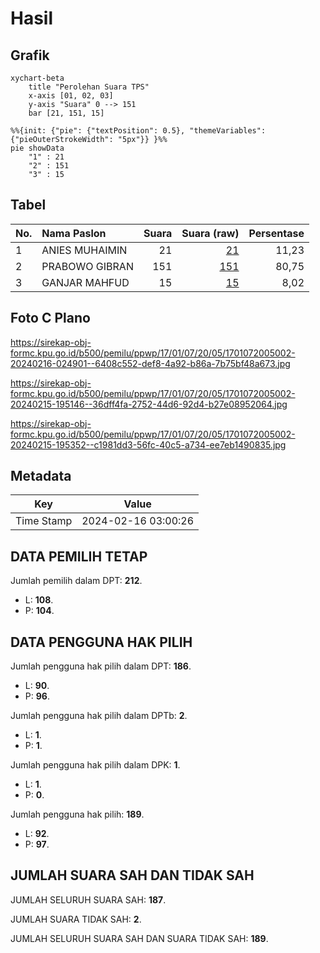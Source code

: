 # Hasil

## Grafik

```mermaid
xychart-beta
    title "Perolehan Suara TPS"
    x-axis [01, 02, 03]
    y-axis "Suara" 0 --> 151
    bar [21, 151, 15]
```

```mermaid
%%{init: {"pie": {"textPosition": 0.5}, "themeVariables": {"pieOuterStrokeWidth": "5px"}} }%%
pie showData
    "1" : 21
    "2" : 151
    "3" : 15
```

## Tabel

| No. | Nama Paslon    | Suara | Suara (raw) | Persentase |
|:--- |:-------------- | -----:| -----------:| ----------:|
| 1   | ANIES MUHAIMIN | 21    | [21][p-1]   | 11,23      |
| 2   | PRABOWO GIBRAN | 151   | [151][p-2]  | 80,75      |
| 3   | GANJAR MAHFUD  | 15    | [15][p-3]   | 8,02       |


[p-1]: https://github.com/gigit-pemilu/pemilu-2024-17-bengkulu/blob/main/pilpres/hitung-suara/sub/17-bengkulu/sub/01-bengkulu-selatan/sub/07-kedurang-ilir/sub/2005-suka-rami/sub/002-tps/sub/paslon-1.txt
[p-2]: https://github.com/gigit-pemilu/pemilu-2024-17-bengkulu/blob/main/pilpres/hitung-suara/sub/17-bengkulu/sub/01-bengkulu-selatan/sub/07-kedurang-ilir/sub/2005-suka-rami/sub/002-tps/sub/paslon-2.txt
[p-3]: https://github.com/gigit-pemilu/pemilu-2024-17-bengkulu/blob/main/pilpres/hitung-suara/sub/17-bengkulu/sub/01-bengkulu-selatan/sub/07-kedurang-ilir/sub/2005-suka-rami/sub/002-tps/sub/paslon-3.txt

## Foto C Plano

https://sirekap-obj-formc.kpu.go.id/b500/pemilu/ppwp/17/01/07/20/05/1701072005002-20240216-024901--6408c552-def8-4a92-b86a-7b75bf48a673.jpg

https://sirekap-obj-formc.kpu.go.id/b500/pemilu/ppwp/17/01/07/20/05/1701072005002-20240215-195146--36dff4fa-2752-44d6-92d4-b27e08952064.jpg

https://sirekap-obj-formc.kpu.go.id/b500/pemilu/ppwp/17/01/07/20/05/1701072005002-20240215-195352--c1981dd3-56fc-40c5-a734-ee7eb1490835.jpg


## Metadata

| Key        | Value               |
| ---------- | ------------------- |
| Time Stamp | 2024-02-16 03:00:26 |


## DATA PEMILIH TETAP

Jumlah pemilih dalam DPT: **212**.
 * L: **108**.
 * P: **104**.

## DATA PENGGUNA HAK PILIH

Jumlah pengguna hak pilih dalam DPT: **186**.
 * L: **90**.
 * P: **96**.

Jumlah pengguna hak pilih dalam DPTb: **2**.
 * L: **1**.
 * P: **1**.

Jumlah pengguna hak pilih dalam DPK: **1**.
 * L: **1**.
 * P: **0**.

Jumlah pengguna hak pilih: **189**.
 * L: **92**.
 * P: **97**.

## JUMLAH SUARA SAH DAN TIDAK SAH

JUMLAH SELURUH SUARA SAH: **187**.

JUMLAH SUARA TIDAK SAH: **2**.

JUMLAH SELURUH SUARA SAH DAN SUARA TIDAK SAH: **189**.


